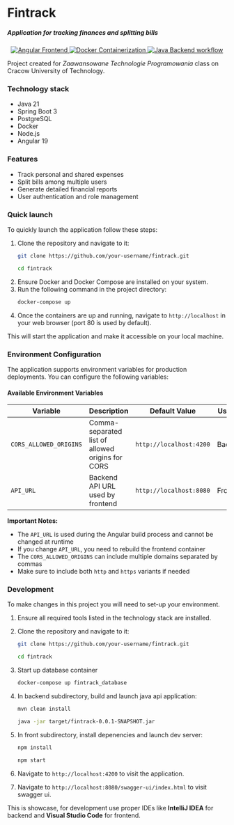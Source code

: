 # Fintrack

##### Application for tracking finances and splitting bills

<div align="center">
	<a href="https://github.com/domiotek/ztp/actions/workflows/frontend.yml">
		<img src="https://github.com/domiotek/ztp/actions/workflows/frontend.yml/badge.svg" alt="Angular Frontend">
	</a>
	<a href="https://github.com/domiotek/ztp/actions/workflows/docker.yml">
		<img src="https://github.com/domiotek/ztp/actions/workflows/docker.yml/badge.svg" alt="Docker Containerization">
	</a>
	<a href="https://github.com/domiotek/ztp/actions/workflows/backend.yml">
		<img src="https://github.com/domiotek/ztp/actions/workflows/backend.yml/badge.svg" alt="Java Backend workflow">
	</a>
</div>

Project created for _Zaawansowane Technologie Programowania_ class on Cracow University of Technology.

### Technology stack

- Java 21
- Spring Boot 3
- PostgreSQL
- Docker
- Node.js
- Angular 19

### Features

- Track personal and shared expenses
- Split bills among multiple users
- Generate detailed financial reports
- User authentication and role management

### Quick launch

To quickly launch the application follow these steps:

1. Clone the repository and navigate to it:
   ```bash
   git clone https://github.com/your-username/fintrack.git
   ```
   ```bash
   cd fintrack
   ```
2. Ensure Docker and Docker Compose are installed on your system.
3. Run the following command in the project directory:
   ```bash
   docker-compose up
   ```
4. Once the containers are up and running, navigate to `http://localhost` in your web browser (port 80 is used by default).

This will start the application and make it accessible on your local machine.

### Environment Configuration

The application supports environment variables for production deployments. You can configure the following variables:

#### Available Environment Variables

| Variable               | Description                                      | Default Value           | Used By  |
| ---------------------- | ------------------------------------------------ | ----------------------- | -------- |
| `CORS_ALLOWED_ORIGINS` | Comma-separated list of allowed origins for CORS | `http://localhost:4200` | Backend  |
| `API_URL`              | Backend API URL used by frontend                 | `http://localhost:8080` | Frontend |

**Important Notes:**

- The `API_URL` is used during the Angular build process and cannot be changed at runtime
- If you change `API_URL`, you need to rebuild the frontend container
- The `CORS_ALLOWED_ORIGINS` can include multiple domains separated by commas
- Make sure to include both `http` and `https` variants if needed

### Development

To make changes in this project you will need to set-up your environment.

1. Ensure all required tools listed in the technology stack are installed.

2. Clone the repository and navigate to it:
   ```bash
   git clone https://github.com/your-username/fintrack.git
   ```
   ```bash
   cd fintrack
   ```
3. Start up database container
   ```bash
   docker-compose up fintrack_database
   ```
4. In backend subdirectory, build and launch java api application:
   ```bash
   mvn clean install
   ```
   ```bash
   java -jar target/fintrack-0.0.1-SNAPSHOT.jar
   ```
5. In front subdirectory, install depenencies and launch dev server:
   ```bash
   npm install
   ```
   ```bash
   npm start
   ```
6. Navigate to `http://localhost:4200` to visit the application.
7. Navigate to `http://localhost:8080/swagger-ui/index.html` to visit swagger ui.

This is showcase, for development use proper IDEs like **IntelliJ IDEA** for backend and **Visual Studio Code** for frontend.
